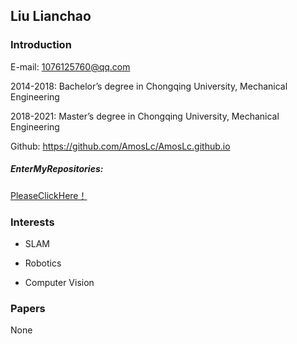 ## Liu Lianchao

### Introduction

E-mail: 1076125760@qq.com

2014-2018: Bachelor’s degree in Chongqing University, Mechanical Engineering

2018-2021: Master’s degree in Chongqing University, Mechanical Engineering

Github: https://github.com/AmosLc/AmosLc.github.io

##### EnterMyRepositories:
[PleaseClickHere！](https://github.com/AmosLc?tab=repositories)




### Interests

- SLAM

- Robotics

- Computer Vision

  

### Papers

None



